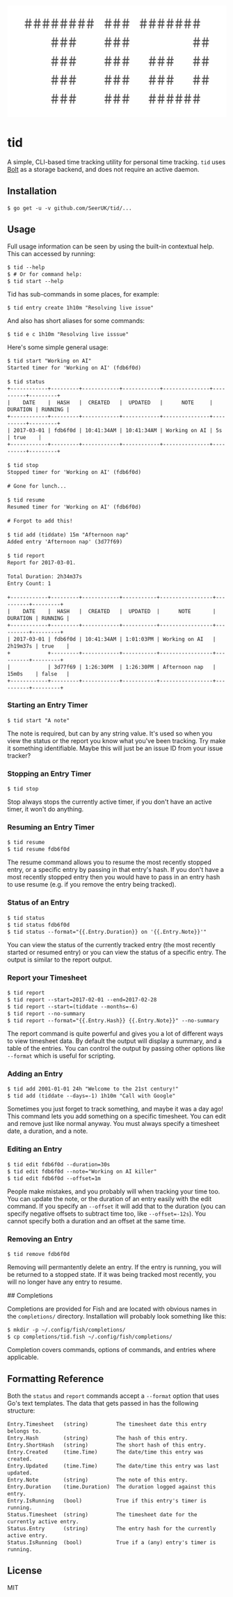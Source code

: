 <p align="center">
    <img src="https://raw.githubusercontent.com/SeerUK/tid/master/logo.png" height="256" />
</p>

# tid

A simple, CLI-based time tracking utility for personal time tracking. `tid` uses [Bolt][1] as a
storage backend, and does not require an active daemon.

## Installation

```
$ go get -u -v github.com/SeerUK/tid/...
```

## Usage

Full usage information can be seen by using the built-in contextual help. This can accessed by
running:

```
$ tid --help
$ # Or for command help:
$ tid start --help
```

Tid has sub-commands in some places, for example:

```
$ tid entry create 1h10m "Resolving live issue"
```

And also has short aliases for some commands:

```
$ tid e c 1h10m "Resolving live isssue"
```

Here's some simple general usage:

```
$ tid start "Working on AI"
Started timer for 'Working on AI' (fdb6f0d)

$ tid status
+------------+---------+------------+------------+---------------+----------+---------+
|    DATE    |  HASH   |  CREATED   |  UPDATED   |      NOTE     | DURATION | RUNNING |
+------------+---------+------------+------------+---------------+----------+---------+
| 2017-03-01 | fdb6f0d | 10:41:34AM | 10:41:34AM | Working on AI | 5s       | true    |
+------------+---------+------------+------------+---------------+----------+---------+

$ tid stop
Stopped timer for 'Working on AI' (fdb6f0d)

# Gone for lunch...

$ tid resume
Resumed timer for 'Working on AI' (fdb6f0d)

# Forgot to add this!

$ tid add (tiddate) 15m "Afternoon nap"
Added entry 'Afternoon nap' (3d77f69)

$ tid report
Report for 2017-03-01.

Total Duration: 2h34m37s
Entry Count: 1

+------------+---------+------------+-----------+-----------------+----------+---------+
|    DATE    |  HASH   |  CREATED   |  UPDATED  |      NOTE       | DURATION | RUNNING |
+------------+---------+------------+-----------+-----------------+----------+---------+
| 2017-03-01 | fdb6f0d | 10:41:34AM | 1:01:03PM | Working on AI   | 2h19m37s | true    |
+            +---------+------------+-----------+-----------------+----------+---------+
|            | 3d77f69 | 1:26:30PM  | 1:26:30PM | Afternoon nap   | 15m0s    | false   |
+------------+---------+------------+-----------+-----------------+----------+---------+
```

### Starting an Entry Timer

```
$ tid start "A note"
```

The note is required, but can by any string value. It's used so when you view the status or the
report you know what you've been tracking. Try make it something identifiable. Maybe this will just
be an issue ID from your issue tracker?

### Stopping an Entry Timer

```
$ tid stop
```

Stop always stops the currently active timer, if you don't have an active timer, it won't do
anything.

### Resuming an Entry Timer

```
$ tid resume
$ tid resume fdb6f0d
```

The resume command allows you to resume the most recently stopped entry, or a specific entry by
passing in that entry's hash. If you don't have a most recently stopped entry then you would have to
pass in an entry hash to use resume (e.g. if you remove the entry being tracked).

### Status of an Entry

```
$ tid status
$ tid status fdb6f0d
$ tid status --format="{{.Entry.Duration}} on '{{.Entry.Note}}'"
```

You can view the status of the currently tracked entry (the most recently started or resumed entry)
or you can view the status of a specific entry. The output is similar to the report output.

### Report your Timesheet

```
$ tid report
$ tid report --start=2017-02-01 --end=2017-02-28
$ tid report --start=(tiddate --months=-6)
$ tid report --no-summary
$ tid report --format="{{.Entry.Hash}} {{.Entry.Note}}" --no-summary
```

The report command is quite powerful and gives you a lot of different ways to view timesheet data.
By default the output will display a summary, and a table of the entries. You can control the output
by passing other options like `--format` which is useful for scripting.

### Adding an Entry

```
$ tid add 2001-01-01 24h "Welcome to the 21st century!"
$ tid add (tiddate --days=-1) 1h10m "Call with Google"
```

Sometimes you just forget to track something, and maybe it was a day ago! This command lets you add
something on a specific timesheet. You can edit and remove just like normal anyway. You must always
specify a timesheet date, a duration, and a note.

### Editing an Entry

```
$ tid edit fdb6f0d --duration=30s
$ tid edit fdb6f0d --note="Working on AI killer"
$ tid edit fdb6f0d --offset=1m
```

People make mistakes, and you probably will when tracking your time too. You can update the note, or
the duration of an entry easily with the edit command. If you specify an `--offset` it will add that
to the duration (you can specify negative offsets to subtract time too, like `--offset=-12s`). You
cannot specify both a duration and an offset at the same time.

### Removing an Entry

```
$ tid remove fdb6f0d
```

Removing will permantently delete an entry. If the entry is running, you will be returned to a
stopped state. If it was being tracked most recently, you will no longer have any entry to resume.

## Completions

Completions are provided for Fish and are located with obvious names in the `completions/` 
directory. Installation will probably look something like this:

```
$ mkdir -p ~/.config/fish/completions/
$ cp completions/tid.fish ~/.config/fish/completions/
```

Completion covers commands, options of commands, and entries where applicable.

## Formatting Reference

Both the `status` and `report` commands accept a `--format` option that uses Go's text templates. 
The data that gets passed in has the following structure:

```
Entry.Timesheet   (string)         The timesheet date this entry belongs to.
Entry.Hash        (string)         The hash of this entry.
Entry.ShortHash   (string)         The short hash of this entry.
Entry.Created     (time.Time)      The date/time this entry was created.
Entry.Updated     (time.Time)      The date/time this entry was last updated.
Entry.Note        (string)         The note of this entry.
Entry.Duration    (time.Duration)  The duration logged against this entry.
Entry.IsRunning   (bool)           True if this entry's timer is running.
Status.Timesheet  (string)         The timesheet date for the currently active entry.
Status.Entry      (string)         The entry hash for the currently active entry.
Status.IsRunning  (bool)           True if a (any) entry's timer is running.
```

## License

MIT

[1]: https://github.com/boltdb/bolt
